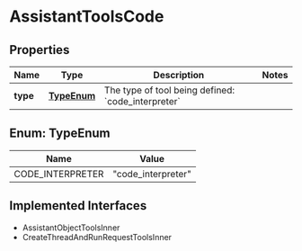 

# AssistantToolsCode


## Properties

| Name | Type | Description | Notes |
|------------ | ------------- | ------------- | -------------|
|**type** | [**TypeEnum**](#TypeEnum) | The type of tool being defined: &#x60;code_interpreter&#x60; |  |



## Enum: TypeEnum

| Name | Value |
|---- | -----|
| CODE_INTERPRETER | &quot;code_interpreter&quot; |


## Implemented Interfaces

* AssistantObjectToolsInner
* CreateThreadAndRunRequestToolsInner


